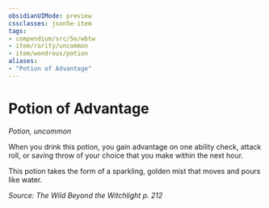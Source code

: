 ```yaml
---
obsidianUIMode: preview
cssclasses: json5e-item
tags:
- compendium/src/5e/wbtw
- item/rarity/uncommon
- item/wondrous/potion
aliases: 
- "Potion of Advantage"
---
```

# Potion of Advantage
*Potion, uncommon*  


When you drink this potion, you gain advantage on one ability check, attack roll, or saving throw of your choice that you make within the next hour.

This potion takes the form of a sparkling, golden mist that moves and pours like water.

*Source: The Wild Beyond the Witchlight p. 212*